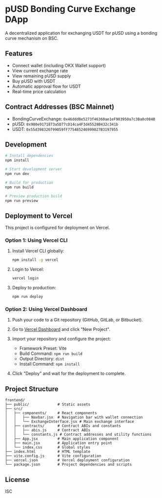# pUSD Bonding Curve Exchange DApp

A decentralized application for exchanging USDT for pUSD using a bonding curve mechanism on BSC.

## Features

- Connect wallet (including OKX Wallet support)
- View current exchange rate
- View remaining pUSD supply
- Buy pUSD with USDT
- Automatic approval flow for USDT
- Real-time price calculation

## Contract Addresses (BSC Mainnet)

- BondingCurveExchange: `0x46ddd8e5273f46360ae1eF903950a7c3Ba0c0848`
- pUSD: `0x980e9171873a5D77cD14ca4F3d45528B432c341b`
- USDT: `0x55d398326f99059fF775485246999027B3197955`

## Development

```bash
# Install dependencies
npm install

# Start development server
npm run dev

# Build for production
npm run build

# Preview production build
npm run preview
```

## Deployment to Vercel

This project is configured for deployment on Vercel.

### Option 1: Using Vercel CLI

1. Install Vercel CLI globally:
   ```bash
   npm install -g vercel
   ```

2. Login to Vercel:
   ```bash
   vercel login
   ```

3. Deploy to production:
   ```bash
   npm run deploy
   ```

### Option 2: Using Vercel Dashboard

1. Push your code to a Git repository (GitHub, GitLab, or Bitbucket).

2. Go to [Vercel Dashboard](https://vercel.com/dashboard) and click "New Project".

3. Import your repository and configure the project:
   - Framework Preset: Vite
   - Build Command: `npm run build`
   - Output Directory: `dist`
   - Install Command: `npm install`

4. Click "Deploy" and wait for the deployment to complete.

## Project Structure

```
frontend/
├── public/             # Static assets
├── src/
│   ├── components/     # React components
│   │   ├── Navbar.jsx  # Navigation bar with wallet connection
│   │   └── ExchangeInterface.jsx # Main exchange interface
│   ├── contracts/      # Contract ABIs and constants
│   │   ├── abis.js     # Contract ABIs
│   │   └── constants.js # Contract addresses and utility functions
│   ├── App.jsx         # Main application component
│   ├── main.jsx        # Application entry point
│   └── index.css       # Global styles
├── index.html          # HTML template
├── vite.config.js      # Vite configuration
├── vercel.json         # Vercel deployment configuration
└── package.json        # Project dependencies and scripts
```

## License

ISC
